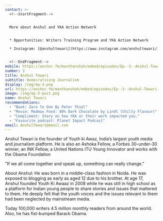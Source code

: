 ```yaml
---
contact: >-
  <!--StartFragment-->


  More about Anshul and YKA Action Network


  * Opportunities: Writers Training Program and YKA Action Network

  * Instagram: [@anshultewari](https://www.instagram.com/anshultewari/) , [@thelordofgreens](https://www.instagram.com/thelordofgreens/) and [@youthkiawaz](https://www.instagram.com/youthkiawaaz/)


  <!--EndFragment-->
mobile: https://anchor.fm/manthanshah/embed/episodes/Ep--3--Anshul-Tewari-Democratising-Journalism-efl6cc/a-a2gkpio
number: 3
title: Anshul Tewari
subtitle: Democratising Journalism
display: /img/ep-3.png
url: https://anchor.fm/manthanshah/embed/episodes/Ep--3--Anshul-Tewari-Democratising-Journalism-efl6cc/a-a2gkpio
image: /img/ep-3-post.png
name: Anshul Tewari
recommendations:
  - "Book: Zero To One By Peter Thiel"
  - "Movie: Madmax Food: 80% Dark Chocolate by Lindt (Chilly Flavour)"
  - "Compliment: Story on how YKA or their work impacted you."
  - "Favourite podcast: Planet Impact Podcast"
email: AnshulTewari@email.com
---
```

<!--StartFragment-->

Anshul Tewari is the founder of Youth ki Awaz, India’s largest youth media and journalism platform. He is also an Ashoka Fellow, a Forbes 30-under-30 winner, an INK Fellow, a United Nations ITU Young Innovator and works with the Obama Foundation

"If we all come together and speak up, something can really change."

About Anshul: He was born in a middle-class fashion in Noida. He was exposed to blogging as early as aged 12 due to his brother. At age 17, Anshul founded Youth Ki Awaaz in 2008 while he was still in high school as a platform for Indian young people to share stories and issues that mattered to them. He deeply felt that the youth voices and the issues relevant to them had been neglected by mainstream media.

Today 100,000 writers 4.5 million monthly readers from around the world. Also, he has fist-bumped Barack Obama.

<!--EndFragment-->